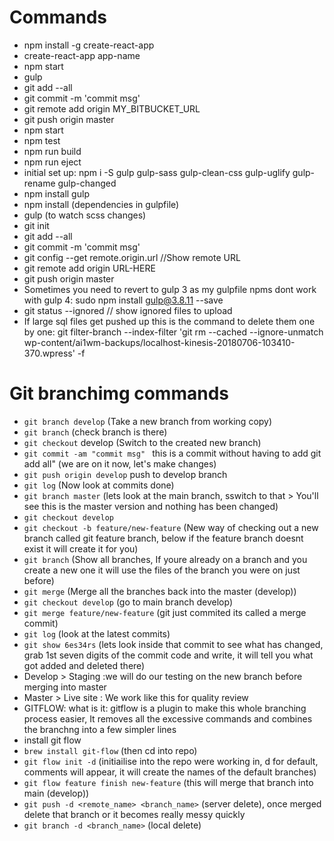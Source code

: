 
# Commands

- npm install -g create-react-app
- create-react-app app-name
- npm start
- gulp
- git add --all
- git commit -m 'commit msg'
- git remote add origin MY_BITBUCKET_URL
- git push origin master
- npm start
- npm test
- npm run build
- npm run eject
- initial set up: npm i -S gulp gulp-sass gulp-clean-css gulp-uglify gulp-rename gulp-changed
- npm install gulp
- npm install (dependencies in gulpfile)
- gulp (to watch scss changes)
- git init
- git add --all  
- git commit -m 'commit msg'
- git config --get remote.origin.url     //Show remote URL
- git remote add origin URL-HERE
- git push origin master   
- Sometimes you need to revert to gulp 3 as my gulpfile npms dont work with gulp 4: sudo npm install gulp@3.8.11 --save
- git status --ignored // show ignored files to upload
- If large sql files get pushed up this is the command to delete them one by one: git filter-branch --index-filter 'git rm --cached --ignore-unmatch wp-content/ai1wm-backups/localhost-kinesis-20180706-103410-370.wpress' -f
  
# Git branchimg commands         

- ```git branch develop``` (Take a new branch from working copy)
- ```git branch``` (check branch is there)
- ```git checkout``` develop (Switch to the created new branch)
- ```git commit -am "commit msg" ``` this is a commit without having to add git add all" (we are on it now, let's make changes)
- ``` git push origin develop ``` push to develop branch  
- ```git log``` (Now look at commits done)
- ```git branch master``` (lets look at the main branch, sswitch to that > You'll see this is the master version and nothing has been changed)
- ```git checkout develop``` 
- ```git checkout -b feature/new-feature``` (New way of checking out a new branch called git feature branch, below if the feature branch doesnt exist it will create it for you)
- ```git branch``` (Show all branches, If youre already on a branch and you create a new one it will use the files of the branch you were on just before)
- ```git merge```  (Merge all the branches back into the master (develop))
- ```git checkout develop``` (go to main branch develop)
- ```git merge feature/new-feature``` (git just commited its called a merge commit)
- ```git log``` (look at the latest commits)
- ```git show 6es34rs``` (lets look inside that commit to see what has changed, grab 1st seven digits of the commit code and write, it will tell you what got added and deleted there)
- Develop > Staging :we will do our testing on the new branch before merging into master
- Master > Live site : We work like this for quality review
- GITFLOW: what is it: gitflow is a plugin to make this whole branching process easier, It removes all the excessive commands and combines the branchng into a few simpler lines
- install git flow
- ```brew install git-flow``` (then cd into repo)
- ```git flow init -d``` (initiailise into the repo were working in, d for default, comments will appear, it will create the names of the default branches)
- ```git flow feature finish new-feature``` (this will merge that branch into main (develop))
- ```git push -d <remote_name> <branch_name>``` (server delete), once merged delete that branch or it becomes really messy quickly
- ```git branch -d <branch_name>``` (local delete)